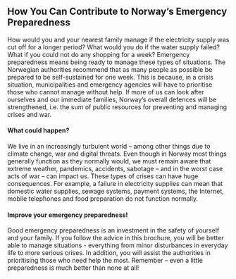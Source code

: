 ## How You Can Contribute to Norway’s Emergency Preparedness

How would you and your nearest family manage if the electricity supply was cut off for a longer period? What would you do if the water supply failed? What if you could not do any shopping for a week? Emergency preparedness means being ready to manage these types of situations.
The Norwegian authorities recommend that as many people as possible be prepared to be self-sustained for one week. This is because, in a crisis situation, municipalities and emergency agencies will have to prioritise those who cannot manage without help. If more of us can look after ourselves and our immediate families, Norway’s overall defences will be strengthened, i.e. the sum of public resources for preventing and managing crises and war.
#### What could happen?
We live in an increasingly turbulent world – among other things due to climate change, war and digital threats. Even though in Norway most things generally function as they normally would, we must remain aware that extreme weather, pandemics, accidents, sabotage – and in the worst case acts of war – can impact us.
These types of crises can have huge consequences. For example, a failure in electricity supplies can mean that domestic water supplies, sewage systems, payment systems, the Internet, mobile telephones and food preparation do not function normally.
#### Improve your emergency preparedness!
Good emergency preparedness is an investment in the safety of yourself and your family. If you follow the advice in this brochure, you will be better able to manage situations - everything from minor disturbances in everyday life to more serious crises. In addition, you will assist the authorities in prioritising those who need help the most.
Remember – even a little preparedness is much better than none at all!